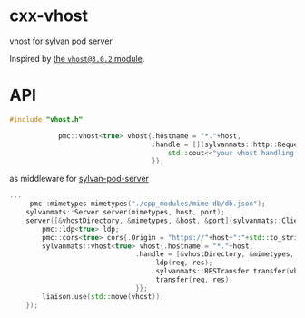# cxx-vhost
vhost for sylvan pod server

Inspired by  [the `vhost@3.0.2` module](https://github.com/expressjs/vhost).

# API

```c++
#include "vhost.h"

            pmc::vhost<true> vhost{.hostname = "*."+host,
                                   .handle = [](sylvanmats::http::Request *req, sylvanmats::http::Response *res){
                                       std::cout<<"your vhost handling here "<<std::endl;
                                   }};

```

as middleware for [sylvan-pod-server](https://github.com/DataDriven-CAM/sylvan-pod-server.git)

```c++
...
     pmc::mimetypes mimetypes("./cpp_modules/mime-db/db.json");
    sylvanmats::Server server(mimetypes, host, port);
    server([&vhostDirectory, &mimetypes, &host, &port](sylvanmats::ClientLiaison& liaison){
        pmc::ldp<true> ldp;
        pmc::cors<true> cors{.Origin = "https://"+host+":"+std::to_string(port)};
        sylvanmats::vhost<true> vhost{.hostname = "*."+host,
                               .handle = [&vhostDirectory, &mimetypes, &ldp](sylvanmats::http::Request *req, sylvanmats::http::Response *res){
                                    ldp(req, res);
                                    sylvanmats::RESTransfer transfer(vhostDirectory+"/roger.localhost/public");
                                    transfer(req, res);
                               }};
        liaison.use(std::move(vhost));
    });
```
